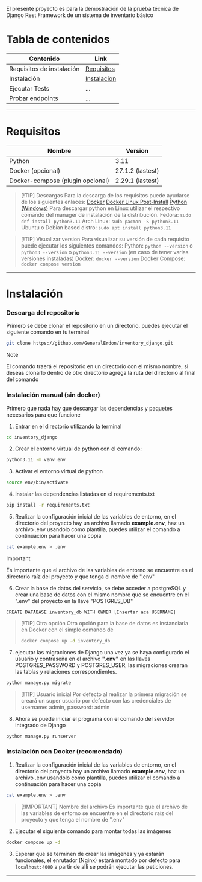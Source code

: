 El presente proyecto es para la demostración de la prueba técnica de Django Rest Framework de un sistema de inventario básico

# Tabla de contenidos

| Contenido                 | Link                        |
| ------------------------- | --------------------------- |
| Requisitos de instalación | [Requisitos](#Requisitos)   |
| Instalación               | [Instalacion](#Instalación) |
| Ejecutar Tests            | ...                         |
| Probar endpoints          | ...                         |

---

# Requisitos

| Nombre                           | Version          |
| -------------------------------- | ---------------- |
| Python                           | 3.11             |
| Docker (opcional)                | 27.1.2 (lastest) |
| Docker-compose (plugin opcional) | 2.29.1 (lastest) |

> [!TIP] Descargas
> Para la descarga de los requisitos puede ayudarse de los siguientes enlaces: [Docker](https://docs.docker.com/engine/install) [Docker Linux Post-Install](https://docs.docker.com/engine/install/linux-postinstall/#manage-docker-as-a-non-root-user) [Python (Windows)](https://www.python.org/downloads/release/python-3119/)
> Para descargar python en Linux utilizar el respectivo comando del manager de instalación de la distribución.
>  Fedora: `sudo dnf install python3.11`
>  Arch Linux: `sudo pacman -S python3.11`
>  Ubuntu o Debian based distro: `sudo apt install python3.11`


> [!TIP] Visualizar version
> Para visualizar su versión de cada requisito puede ejecutar los siguientes comandos: 
> Python: `python --version` o `python3 --version` o `python3.11 --version` (en caso de tener varias versiones instaladas)
> Docker: `docker --version`
> Docker Compose: `docker compose version`

---
# Instalación
### Descarga del repositorio
Primero se debe clonar el repositorio en un directorio, puedes ejecutar el siguiente comando en tu terminal
```bash
git clone https://github.com/GeneralErdon/inventory_django.git
```

> [!NOTE]
> El comando traerá el repositorio en un directorio con el mismo nombre, si deseas clonarlo dentro de otro directorio agrega la ruta del directorio al final del comando

### Instalación manual (sin docker)
Primero que nada hay que descargar las dependencias y paquetes necesarios para que funcione

1. Entrar en el directorio utilizando la terminal
```bash
cd inventory_django
```
2. Crear el entorno virtual de python con el comando:
```bash
python3.11 -m venv env 
```
3. Activar el entorno virtual de python 
```sh 
source env/bin/activate 
```
4. Instalar las dependencias listadas en el requirements.txt
```sh 
pip install -r requirements.txt 
```
5. Realizar la configuración inicial de las variables de entorno, en el directorio del proyecto  hay un archivo llamado  **example.env**, haz un archivo .env usandolo como plantilla, puedes utilizar el comando a continuación para hacer una copia
```sh 
cat example.env > .env
```

> [!IMPORTANT] 
> Es importante que el archivo de las variables de entorno se encuentre en el directorio raíz del proyecto y que tenga el nombre de ".env"

6. Crear la base de datos del servicio, se debe acceder a postgreSQL y crear una base de datos con el mismo nombre que se encuentre en el ".env" del proyecto en la llave "POSTGRES_DB" 

```PostgreSQL
CREATE DATABASE inventory_db WITH OWNER [Insertar aca USERNAME]
```

> [!TIP] Otra opción
> Otra opción para la base de datos es instanciarla en Docker con el simple comando de 
> ``` bash
> docker compose up -d inventory_db
> ```


7. ejecutar las migraciones de Django una vez ya se haya configurado el usuario y contraseña en el archivo **".env"** en las llaves POSTGRES_PASSWORD y POSTGRES_USER, las migraciones crearán las tablas y relaciones correspondientes.
```bash
python manage.py migrate
```

> [!TIP] Usuario inicial
> Por defecto al realizar la primera migración se creará un super usuario por defecto con las credenciales de username: admin, password: admin

8. Ahora se puede iniciar el programa con el comando del servidor integrado de Django
```bash
python manage.py runserver
```

### Instalación con Docker (recomendado)
1. Realizar la configuración inicial de las variables de entorno, en el directorio del proyecto  hay un archivo llamado  **example.env**, haz un archivo .env usandolo como plantilla, puedes utilizar el comando a continuación para hacer una copia
```sh 
cat example.env > .env
```

> [!IMPORTANT] Nombre del archivo
> Es importante que el archivo de las variables de entorno se encuentre en el directorio raíz del proyecto y que tenga el nombre de ".env"

2. Ejecutar el siguiente comando para montar todas las imágenes 
```sh
docker compose up -d
```
3. Esperar que se terminen de crear las imágenes y ya estarán funcionales, el enrutador (Nginx) estará montado por defecto para `localhost:4000` a partir de allí se podrán ejecutar las peticiones.

---
